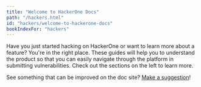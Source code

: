 ```yaml
---
title: "Welcome to HackerOne Docs"
path: "/hackers.html"
id: "hackers/welcome-to-hackerone-docs"
bookIndexFor: "hackers"
---
```


Have you just started hacking on HackerOne or want to learn more about a feature? You're in the right place. These guides will help you to understand the product so that you can easily navigate through the platform in submitting vulnerabilities. Check out the sections on the left to learn more. 

See something that can be improved on the doc site? [Make a suggestion](https://hacker0x01.github.io/docs.hackerone.com/programs/edit-the-doc-site.html)!
